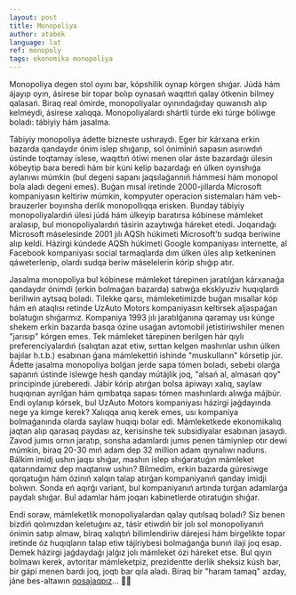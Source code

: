 ```yaml
---
layout: post
title: Monopoliya
author: atabek
language: lat
ref: monopoly
tags: ekonomika monopoliya
---
```


Monopoliya degen stol oyını bar, kópshilik oynap kórgen shıǵar. Júdá hám ájayıp oyın, ásirese bir topar bolıp oynasań waqıttıń qalay ótkenin bilmey qalasań. Biraq real ómirde, monopoliyalar oyınındaǵıday quwanısh alıp kelmeydi, ásirese xalıqqa. Monopoliyalardı shártli túrde eki túrge bóliwge boladı: tábiyiy hám jasalma.

Tábiyiy monopoliya ádette bizneste ushıraydı. Eger bir kárxana erkin bazarda qandaydır ónim islep shıǵarıp, sol óniminiń sapasın asırıwdıń ústinde toqtamay islese, waqıttıń ótiwi menen olar áste bazardaǵı úlesin kóbeytip bara beredi hám bir kúni kelip bazardaǵı eń úlken oyınshıǵa aylanıwı múmkin (bul degeni sapanı jaqsılaǵannıń hámmesi hám monopol bola aladı degeni emes). Buǵan mısal iretinde 2000-jıllarda Microsoft kompaniyasın keltiriw múmkin, kompyuter operacion sistemaları hám veb-brauzerler boyınsha derlik monopollıqqa erisken. Bunday tábiyiy monopoliyalardıń úlesi júdá hám úlkeyip baratırsa kóbinese mámleket aralasıp, bul monopoliyalardıń tásirin azaytıwǵa háreket etedi. Joqarıdaǵı Microsoft máselesinde 2001 jılı AQSh húkimeti Microsoft'tı sudqa beriwine alıp keldi. Házirgi kúndede AQSh húkimeti Google kompaniyası internette, al Facebook kompaniyası social tarmaqlarda dım úlken úles alıp ketkeninen qáweterlenip, olardı sudqa beriw máselelerin kórip shıǵıp atır.

Jasalma monopoliya bul kóbinese mámleket tárepinen jaratılǵan kárxanaǵa qandaydır ónimdi (erkin bolmaǵan bazarda) satıwǵa eksklyuziv huqıqlardı beriliwin aytsaq boladı. Tilekke qarsı, mámleketimizde buǵan mısallar kóp hám eń ataqlısı retinde UzAuto Motors kompaniyasın keltirsek aljaspaǵan bolatuǵın shıǵarmız. Kompaniya 1993 jılı jaratılǵanına qaramay usı kúnge shekem erkin bazarda basqa ózine usaǵan avtomobil jetistiriwshiler menen "jarısıp" kórgen emes. Tek mámleket tárepinen berilgen hár qıylı preferenciyalardıń (salıqtan azat etiw, sırttan kelgen mashınlar ushın úlken bajılar h.t.b.) esabınan ǵana mámlekettiń ishinde "muskulların" kórsetip júr. Ádette jasalma monopoliya bolǵan jerde sapa tómen boladı, sebebi olarǵa sapanıń ústinde islewge hesh qanday mútájlik joq, "alsań al, almasań qoy" principinde júreberedi. Jábir kórip atırǵan bolsa ápiwayı xalıq, saylaw huqıqınan ayrılǵan hám qımbatqa sapası tómen mashınlardı alıwǵa májbúr. Endi oylanıp kórsek, bul UzAuto Motors kompaniyası házirgi jaǵdayında nege ya kimge kerek? Xalıqqa anıq kerek emes, usı kompaniya bolmaǵanında olarda saylaw huqıqı bolar edi. Mámleketkede ekonomikalıq jaqtan alıp qarasaq paydası az, kerisinshe tek subsidiyalar esabınan jasaydı. Zavod jumıs ornın jaratıp, sonsha adamlardı jumıs penen támiynlep otır dewi múmkin, biraq 20-30 mıń adam dep 32 million adam qıynalıwı nadurıs. Bálkim imidj ushın jaqsı shıǵar, mashın islep shıǵaratuǵın mámleket qatarındamız dep maqtanıw ushın? Bilmedim, erkin bazarda gúresiwge qorqatuǵın hám ózinıń xalqın talap atırǵan kompaniyanıń qanday imidji bolıwın. Sonda eń aqırǵı variant, bul kompaniyanıń artında turǵan adamlarǵa paydalı shıǵar. Bul adamlar hám joqarı kabinetlerde otıratuǵın shıǵar.

Endi soraw, mámleketlik monopoliyalardan qalay qutılsaq boladı? Siz benen bizdiń qolımızdan keletuǵını az, tásir etiwdiń bir jolı sol monopoliyanıń ónimin satıp almaw, biraq xalıqtıń bilimlendiriw dárejesi hám birgelikte topar iretinde óz huqıqların talap etiw tájiriybesi bolmaǵanǵa bunıń ilaji joq esap. Demek házirgi jaǵdaydaǵı jalǵız jolı mámleket ózi háreket etse. Bul qıyın bolmawı kerek, avtoritar mámleketpiz, prezidentte derlik sheksiz kúsh bar, bir gápi menen bardı joq, joqtı bar qıla aladı. Biraq bir "haram tamaq" azday, jáne bes-altawın [qosajaqpız](https://www.gazeta.uz/ru/2021/01/13/auto/)… 🤦‍♂️
